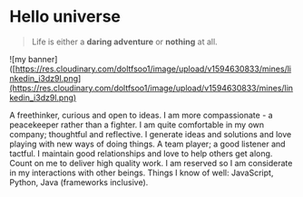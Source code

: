 # Hello universe
> Life is either a **daring adventure** or  **nothing** at all.

![my banner]([https://res.cloudinary.com/doltfsoo1/image/upload/v1594630833/mines/linkedin_i3dz9l.png](https://res.cloudinary.com/doltfsoo1/image/upload/v1594630833/mines/linkedin_i3dz9l.png)

A freethinker, curious and open to ideas. I am more compassionate - a peacekeeper rather than a fighter. I am quite comfortable in my own company; thoughtful and reflective. I generate ideas and solutions and love playing with new ways of doing things. A team player; a good listener and tactful. I maintain good relationships and love to help others get along. Count on me to deliver high quality work. I am reserved so I am considerate in my interactions with other beings. 
Things I know of well: JavaScript, Python, Java (frameworks inclusive).

